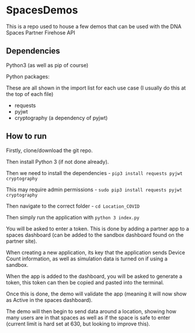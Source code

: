 # SpacesDemos

This is a repo used to house a few demos that can be used with the DNA Spaces Partner Firehose API

## Dependencies

Python3 (as well as pip of course)

Python packages:

These are all shown in the import list for each use case (I usually do this at the top of each file)

- requests
- pyjwt
- cryptography (a dependency of pyjwt)

## How to run

Firstly, clone/download the git repo.

Then install Python 3 (if not done already).

Then we need to install the dependencies - `pip3 install requests pyjwt cryptography`

This may require admin permissions - `sudo pip3 install requests pyjwt cryptography`

Then navigate to the correct folder - `cd Location_COVID`

Then simply run the application with `python 3 index.py`

You will be asked to enter a token. This is done by adding a partner app to a spaces dashboard (can be added to the sandbox dashboard found on the partner site).

When creating a new application, its key that the application sends Device Count information, as well as simulation data is turned on if using a sandbox.

When the app is added to the dashboard, you will be asked to generate a token, this token can then be copied and pasted into the terminal.

Once this is done, the demo will validate the app (meaning it will now show as Active in the spaces dashboard).

The demo will then begin to send data around a location, showing how many users are in that spaces as well as if the space is safe to enter (current limit is hard set at 630, but looking to improve this).